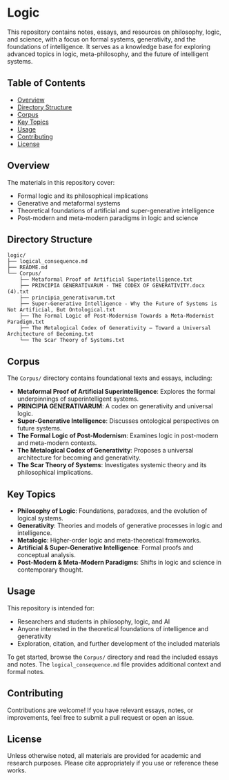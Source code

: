 # Logic

This repository contains notes, essays, and resources on philosophy, logic, and science, with a focus on formal systems, generativity, and the foundations of intelligence. It serves as a knowledge base for exploring advanced topics in logic, meta-philosophy, and the future of intelligent systems.

## Table of Contents

- [Overview](#overview)
- [Directory Structure](#directory-structure)
- [Corpus](#corpus)
- [Key Topics](#key-topics)
- [Usage](#usage)
- [Contributing](#contributing)
- [License](#license)

## Overview

The materials in this repository cover:

- Formal logic and its philosophical implications
- Generative and metaformal systems
- Theoretical foundations of artificial and super-generative intelligence
- Post-modern and meta-modern paradigms in logic and science

## Directory Structure

```
logic/
├── logical_consequence.md
├── README.md
└── Corpus/
	├── Metaformal Proof of Artificial Superintelligence.txt
	├── PRINCIPIA GENERATIVARUM - THE CODEX OF GENERATIVITY.docx (4).txt
	├── principia_generativarum.txt
	├── Super-Generative Intelligence - Why the Future of Systems is Not Artificial, But Ontological.txt
	├── The Formal Logic of Post-Modernism Towards a Meta-Modernist Paradigm.txt
	├── The Metalogical Codex of Generativity – Toward a Universal Architecture of Becoming.txt
	└── The Scar Theory of Systems.txt
```

## Corpus

The `Corpus/` directory contains foundational texts and essays, including:

- **Metaformal Proof of Artificial Superintelligence**: Explores the formal underpinnings of superintelligent systems.
- **PRINCIPIA GENERATIVARUM**: A codex on generativity and universal logic.
- **Super-Generative Intelligence**: Discusses ontological perspectives on future systems.
- **The Formal Logic of Post-Modernism**: Examines logic in post-modern and meta-modern contexts.
- **The Metalogical Codex of Generativity**: Proposes a universal architecture for becoming and generativity.
- **The Scar Theory of Systems**: Investigates systemic theory and its philosophical implications.

## Key Topics

- **Philosophy of Logic**: Foundations, paradoxes, and the evolution of logical systems.
- **Generativity**: Theories and models of generative processes in logic and intelligence.
- **Metalogic**: Higher-order logic and meta-theoretical frameworks.
- **Artificial & Super-Generative Intelligence**: Formal proofs and conceptual analysis.
- **Post-Modern & Meta-Modern Paradigms**: Shifts in logic and science in contemporary thought.

## Usage

This repository is intended for:

- Researchers and students in philosophy, logic, and AI
- Anyone interested in the theoretical foundations of intelligence and generativity
- Exploration, citation, and further development of the included materials

To get started, browse the `Corpus/` directory and read the included essays and notes. The `logical_consequence.md` file provides additional context and formal notes.

## Contributing

Contributions are welcome! If you have relevant essays, notes, or improvements, feel free to submit a pull request or open an issue.

## License

Unless otherwise noted, all materials are provided for academic and research purposes. Please cite appropriately if you use or reference these works.
